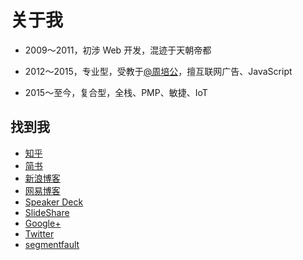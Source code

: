 # 关于我

- 2009～2011，初涉 Web 开发，混迹于天朝帝都

- 2012～2015，专业型，受教于[@周培公](https://github.com/peigong)，擅互联网广告、JavaScript

- 2015～至今，复合型，全栈、PMP、敏捷、IoT


## 找到我

- [知乎](https://www.zhihu.com/people/xing-rui-ting)
- [简书](http://www.jianshu.com/users/18aa7bdaf600/timeline)
- [新浪博客](http://blog.sina.com.cn/tinggebar)
- [网易博客](http://505253293.blog.163.com/)
- [Speaker Deck](https://speakerdeck.com/tingge)
- [SlideShare](http://www.slideshare.net/RuitingXing)
- [Google+](https://plus.google.com/u/0/102081580957836818709/)
- [Twitter](https://twitter.com/Ge168)
- [segmentfault](https://segmentfault.com/u/tingge)

